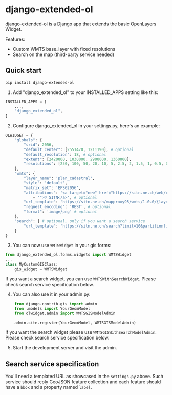 # django-extended-ol

django-extended-ol is a Django app that extends the basic OpenLayers Widget.

Features:

* Custom WMTS base_layer with fixed resolutions
* Search on the map (third-party service needed)

## Quick start

```sh
pip install django-extended-ol
```

1. Add "django_extended_ol" to your INSTALLED_APPS setting like this:

```python
INSTALLED_APPS = [
    ...,
    "django_extended_ol",
]
```

2. Configure django_extended_ol in your settings.py, here's an example:

```python
OLWIDGET = {
    "globals": {
        "srid": 2056,
        "default_center": [2551470, 1211190], # optional
        "default_resolution": 18, # optional
        "extent": [2420000, 1030000, 2900000, 1360000],
        "resolutions": [250, 100, 50, 20, 10, 5, 2.5, 2, 1.5, 1, 0.5, 0.25, 0.125, 0.0625]
    },
    "wmts": {
        "layer_name": 'plan_cadastral',
        "style": 'default',
        "matrix_set": 'EPSG2056',
        "attributions": '<a target="new" href="https://sitn.ne.ch/web/conditions_utilisation/contrat_SITN_MO.htm'
            + '">© SITN</a>', # optional
        "url_template": 'https://sitn.ne.ch/mapproxy95/wmts/1.0.0/{layer}/{style}/{TileMatrixSet}/{TileMatrix}/{TileRow}/{TileCol}.png',
        "request_encoding": 'REST', # optional
        "format": 'image/png' # optional
    },
    "search": { # optional, only if you want a search service
        "url_template": 'https://sitn.ne.ch/search?limit=10&partitionlimit=2&interface=desktop&query={search_term}'
    }
}
```

3. You can now use `WMTSWidget` in your gis forms:

```python
from django_extended_ol.forms.widgets import WMTSWidget
...
class MyCustomGISClass:
    gis_widget = WMTSWidget
```

If you want a search widget, you can use `WMTSWithSearchWidget`. Please check search service specification below.

4. You can also use it in your admin.py:

```python
    from django.contrib.gis import admin
    from .models import YourGeomModel
    from olwidget.admin import WMTSGISModelAdmin

    admin.site.register(YourGeomModel, WMTSGISModelAdmin)
```

If you want the search widget please use `WMTSGISWithSearchModelAdmin`. Please check search service specification below.

5. Start the development server and visit the admin.


## Search service specification

You'll need a templated URL as showcased in the `settings.py` above.
Such service should reply GeoJSON feature collection and each feature should have a `bbox` and a property named `label`.
